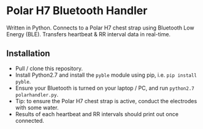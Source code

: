 # Polar H7 Bluetooth Handler

Written in Python. Connects to a Polar H7 chest strap using Bluetooth Low Energy (BLE). Transfers heartbeat & RR interval data in real-time.

## Installation

- Pull / clone this repository.
- Install Python2.7 and install the `pyble` module using pip, i.e. `pip install pyble`.
- Ensure your Bluetooth is turned on your laptop / PC, and run `python2.7 polarhandler.py`.
- Tip: to ensure the Polar H7 chest strap is active, conduct the electrodes with some water.
- Results of each heartbeat and RR intervals should print out once connected.
